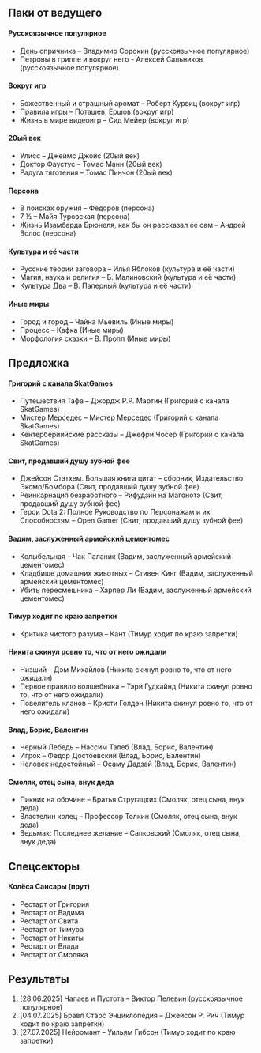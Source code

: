 ## Паки от ведущего
#### Русскоязычное популярное
- День опричника – Владимир Сорокин (русскоязычное популярное)
- Петровы в гриппе и вокруг него - Алексей Сальников (русскоязычное популярное)

#### Вокруг игр
- Божественный и страшный аромат – Роберт Курвиц (вокруг игр)
- Правила игры – Поташев, Ершов (вокруг игр)
- Жизнь в мире видеоигр – Сид Мейер (вокруг игр)

#### 20ый век
- Улисс – Джеймс Джойс (20ый век)
- Доктор Фаустус – Томас Манн (20ый век)
- Радуга тяготения – Томас Пинчон (20ый век)

#### Персона
- В поисках оружия – Фёдоров (персона)
- 7 ½ – Майя Туровская (персона)
- Жизнь Изамбарда Брюнеля, как бы он рассказал ее сам – Андрей Волос (персона)

#### Культура и её части
- Русские теории заговора – Илья Яблоков (культура и её части)
- Магия, наука и религия – Б. Малиновский (культура и её части)
- Культура Два – В. Паперный (культура и её части)

#### Иные миры
- Город и город – Чайна Мьевиль (Иные миры)
- Процесс – Кафка (Иные миры)
- Морфология сказки – В. Пропп (Иные миры)

## Предложка
#### Григорий с канала SkatGames
- Путешествия Тафа – Джордж Р.Р. Мартин (Григорий с канала SkatGames)
- Мистер Мерседес – Мистер Мерседес (Григорий с канала SkatGames)
- Кентербериийские рассказы – Джефри Чосер (Григорий с канала SkatGames)

#### Свит, продавший душу зубной фее
- Джейсон Стэтхем. Большая книга цитат – сборник, Издательство Эксмо/Бомбора (Свит, продавший душу зубной фее)
- Реинкарнация безработного – Рифудзин на Магонотэ (Свит, продавший душу зубной фее)
- Герои Dota 2: Полное Руководство по Персонажам и их Способностям – Open Gamer (Свит, продавший душу зубной фее)

#### Вадим, заслуженный армейский цементомес
- Колыбельная – Чак Паланик (Вадим, заслуженный армейский цементомес)
- Кладбище домашних животных – Стивен Кинг (Вадим, заслуженный армейский цементомес)
- Убить пересмешника – Харпер Ли (Вадим, заслуженный армейский цементомес)

#### Тимур ходит по краю запретки
- Критика чистого разума – Кант (Тимур ходит по краю запретки)

#### Никита скинул ровно то, что от него ожидали
- Низший – Дэм Михайлов (Никита скинул ровно то, что от него ожидали)
- Первое правило волшебника – Тэри Гудкайнд (Никита скинул ровно то, что от него ожидали)
- Повелитель кланов – Кристи Голден (Никита скинул ровно то, что от него ожидали)

#### Влад, Борис, Валентин
- Черный Лебедь – Нассим Талеб (Влад, Борис, Валентин)
- Игрок – Федор Достоевский (Влад, Борис, Валентин)
- Человек недостойный – Осаму Дадзай (Влад, Борис, Валентин)

#### Смоляк, отец сына, внук деда
- Пикник на обочине – Братья Стругацких (Смоляк, отец сына, внук деда)
- Властелин колец – Профессор Толкин (Смоляк, отец сына, внук деда)
- Ведьмак: Последнее желание – Сапковский (Смоляк, отец сына, внук деда)

## Спецсекторы
#### Колёса Сансары (прут)
- Рестарт от Григория
- Рестарт от Вадима
- Рестарт от Свита
- Рестарт от Тимура
- Рестарт от Никиты
- Рестарт от Влада
- Рестарт от Смоляка


## Результаты
1. [28.06.2025] Чапаев и Пустота – Виктор Пелевин (русскоязычное популярное)
2. [04.07.2025] Бравл Старс Энциклопедия – Джейсон Р. Рич (Тимур ходит по краю запретки)
3. [27.07.2025] Нейромант – Уильям Гибсон (Тимур ходит по краю запретки)